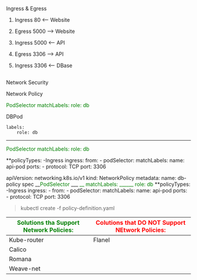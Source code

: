

Ingress & Egress

1.  Ingress 80 <-- Website
    
2.  Egress 5000 --> Website
    
3.  Ingress 5000 <-- API
    
4.  Egress 3306 --> API
    
5.  Ingress 3306 <-- DBase
    

## 

Network Security

Network Policy


<span style="color:green">PodSelector</span>
   <span style="color:green">         matchLabels:</span>
	   <span style="color:green">       role: db</span>


DBPod

```
labels:
    role: db
```

---
<span style="color:green">PodSelector</span>
   <span style="color:green">         matchLabels:</span>
	   <span style="color:green">       role: db</span>
	   
 **policyTypes:
   -Ingress 
   ingress: 
  from: 
    -   podSelector: 
			matchLabels: 
				name: api-pod 
	ports: 
    -   protocol: TCP 
	    port: 3306


apiVersion: networking.k8s.io/v1
kind: NetworkPolicy
metadata:
	name: db-policy
spec
	__<span style="color:green">PodSelector</span>
   ___<span style="color:green"> __        matchLabels:</span>
	   <span style="color:green">   ______    role: db</span>
	**policyTypes:
	   -Ingress 
	   ingress: 
		-  from: 
		    -   podSelector: 
					matchLabels: 
						name: api-pod 
			ports: 
		    -   protocol: TCP 
			    port: 3306   

> kubectl create -f policy-definition.yaml

| <span style="color:green">Solutions tha Support Network Policies:</span> | <span style="color:red">Colutions that DO NOT Support NEtwork Policies:</span>|
|-|-|
| Kube-router| Flanel|
|Calico||
|Romana||
|Weave-net||

